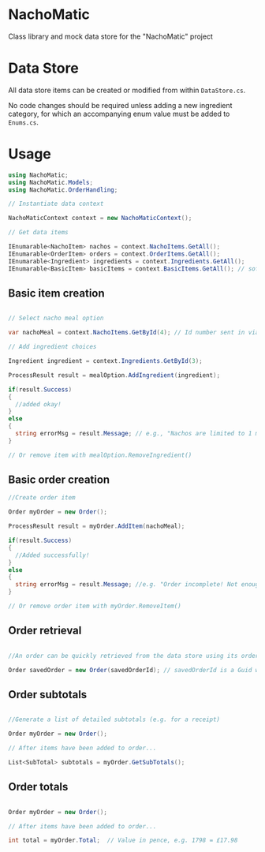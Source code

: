# NachoMatic

Class library and mock data store for the "NachoMatic" project

# Data Store

All data store items can be created or modified from within `DataStore.cs`. 

No code changes should be required unless adding a new ingredient category, for which an accompanying enum value must be added to `Enums.cs`.

# Usage

```c#
using NachoMatic;
using NachoMatic.Models;
using NachoMatic.OrderHandling;

// Instantiate data context

NachoMaticContext context = new NachoMaticContext();

// Get data items

IEnumarable<NachoItem> nachos = context.NachoItems.GetAll();
IEnumarable<OrderItem> orders = context.OrderItems.GetAll();
IEnumarable<Ingredient> ingredients = context.Ingredients.GetAll();
IEnumarable<BasicItem> basicItems = context.BasicItems.GetAll(); // soft drinks, chips etc

```

## Basic item creation

```c#

// Select nacho meal option

var nachoMeal = context.NachoItems.GetById(4); // Id number sent in via event, user click, etc

// Add ingredient choices

Ingredient ingredient = context.Ingredients.GetById(3);

ProcessResult result = mealOption.AddIngredient(ingredient);

if(result.Success)
{
  //added okay!
}
else
{
  string errorMsg = result.Message; // e.g., "Nachos are limited to 1 meat option per meal."
}

// Or remove item with mealOption.RemoveIngredient()


```

## Basic order creation

```c#
//Create order item

Order myOrder = new Order();

ProcessResult result = myOrder.AddItem(nachoMeal);

if(result.Success)
{
  //Added successfully!
}
else
{
  string errorMsg = result.Message; //e.g. "Order incomplete! Not enough ingredients."
}

// Or remove order item with myOrder.RemoveItem()


```

## Order retrieval

```c#

//An order can be quickly retrieved from the data store using its orderId

Order savedOrder = new Order(savedOrderId); // savedOrderId is a Guid which is generated upon creation of the order.

```

## Order subtotals

```c#

//Generate a list of detailed subtotals (e.g. for a receipt)

Order myOrder = new Order();

// After items have been added to order...

List<SubTotal> subtotals = myOrder.GetSubTotals();

```

## Order totals

```c#

Order myOrder = new Order();

// After items have been added to order...

int total = myOrder.Total;  // Value in pence, e.g. 1798 = £17.98

```
